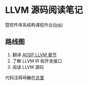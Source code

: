 # LLVM 源码阅读笔记

暨软件体系结构课程作业([link](https://github.com/Wonicon/LLVM-notes/wiki))

## 路线图

1. 翻译 [AOSP LLVM 章节](http://aosabook.org/en/llvm.html)
2. 了解 LLVM IR 和开发接口
3. 阅读 LLVM 源码

代码注释~~可能~~在[这里](https://github.com/llvm-mirror/llvm)

